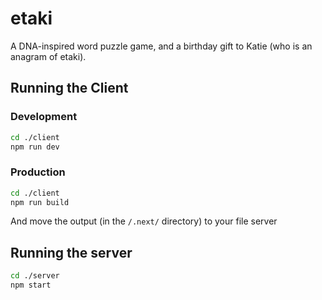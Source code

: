 # etaki

A DNA-inspired word puzzle game, and a birthday gift to Katie (who is an anagram of etaki).

## Running the Client

### Development
```bash
cd ./client
npm run dev
```

### Production
```bash
cd ./client
npm run build
```
And move the output (in the `/.next/` directory) to  your file server


## Running the server

```bash
cd ./server
npm start
```
